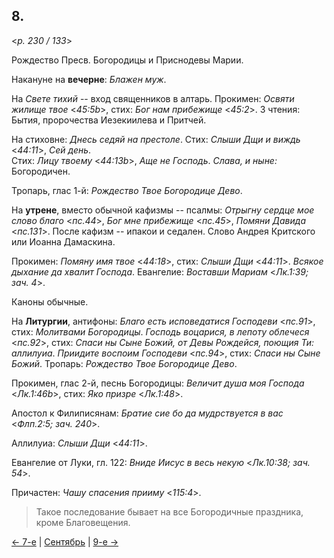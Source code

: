 
## 8.

<*p. 230 / 133*>

Рождество Пресв. Богородицы и Приснодевы Марии.  

Накануне на **вечерне**: *Блажен муж*. 
 
На *Свете тихий* -- вход священников в алтарь. 
Прокимен: *Освяти жилище твое* <*45:5b*>, стих: *Бог нам прибежище* <*45:2*>. 
3 чтения: Бытия, пророчества Иезекиилева и Притчей.  
 
На стиховне: *Днесь седяй на престоле*. 
Стих: *Слыши Дщи и виждь* <*44:11*>, *Сей день*.  
Стих: *Лицу твоему* <*44:13b*>, *Аще не Господь*. 
*Слава, и ныне:* Богородичен. 

Тропарь, глас 1-й: *Рождество Твое Богородице Дево*. 

На **утрене**, вместо обычной кафизмы -- псалмы: 
*Отрыгну сердце мое слово благо* <*пс.44*>, *Бог мне прибежище* <*пс.45*>, *Помяни Давида* <*пс.131*>. 
После кафизм -- ипакои и седален. 
Слово Андрея Критского или Иоанна Дамаскина.   

Прокимен: *Помяну имя твое* <*44:18*>, стих: *Слыши Дщи* <*44:11*>. 
*Всякое дыхание да хвалит Господа*. 
Евангелие: *Воставши Мариам* <*Лк.1:39; зач. 4*>. 

Каноны обычные. 

На **Литургии**, антифоны: *Благо есть исповедатися Господеви* <*пс.91*>, стих: *Молитвами Богородицы*. 
*Господь воцарися, в лепоту облечеся* <*пс.92*>, стих: *Спаси ны Сыне Божий, от Девы Рождейся, поющия Ти: аллилуиа*. 
*Приидите воспоим Господеви* <*пс.94*>, стих: *Спаси ны Сыне Божий*. 
Тропарь: *Рождество Твое Богородице Дево*. 

Прокимен, глас 2-й, песнь Богородицы: *Величит душа моя Господа* <*Лк.1:46b*>, стих: *Яко призре* <*Лк.1:48*>. 

Апостол к Филиписянам: *Братие сие бо да мудрствуется в вас* <*Флп.2:5; зач. 240*>. 

Аллилуиа: *Слыши Дщи* <*44:11*>. 

Евангелие от Луки, гл. 122: *Вниде Иисус в весь некую* <*Лк.10:38; зач. 54*>.  

Причастен: *Чашу спасения прииму* <*115:4*>.

> Такое последование бывает на все Богородичные праздника, кроме Благовещения. 

[← 7-е](09_07_GMT.ru.md) | [Сентябрь](README.md#8-й) | [9-е →](09_09_GMT.ru.md)
